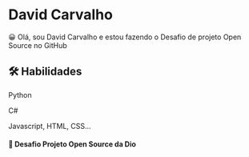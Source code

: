 
# David Carvalho
😀 Olá, sou David Carvalho e estou fazendo o Desafio de projeto Open Source no GitHub
## 🛠 Habilidades

Python

C#

Javascript, HTML, CSS...


#### 🎯 Desafio Projeto Open Source da Dio
